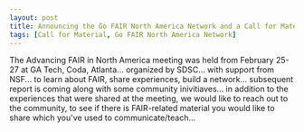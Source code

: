 ```yaml
---
layout: post
title: Announcing the Go FAIR North America Network and a Call for Material
tags: [Call for Material, Go FAIR North America Network]
---
```


The Advancing FAIR in North America meeting was held from February 25-27 at GA Tech, Coda, Atlanta... organized by SDSC... with support from NSF... to learn about FAIR, share experiences, build a network... subsequent report is coming along with some community inivitiaves... in addition to the experiences that were shared at the meeting, we would like to reach out to the community, to see if there is FAIR-related material you would like to share which you've used to communicate/teach... 


